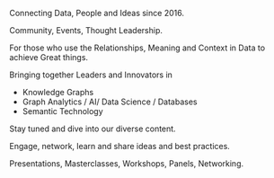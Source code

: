 Connecting Data, People and Ideas since 2016.

Community, Events, Thought Leadership.

For those who use the Relationships, Meaning and Context in Data to achieve Great things.

Bringing together Leaders and Innovators in 

* Knowledge Graphs
* Graph Analytics / AI/ Data Science / Databases
* Semantic Technology

Stay tuned and dive into our diverse content.

Engage, network, learn and share ideas and best practices.

Presentations, Masterclasses, Workshops, Panels, Networking.
